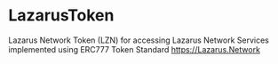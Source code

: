 # LazarusToken
Lazarus Network Token (LZN) for accessing Lazarus Network Services implemented using ERC777 Token Standard https://Lazarus.Network
